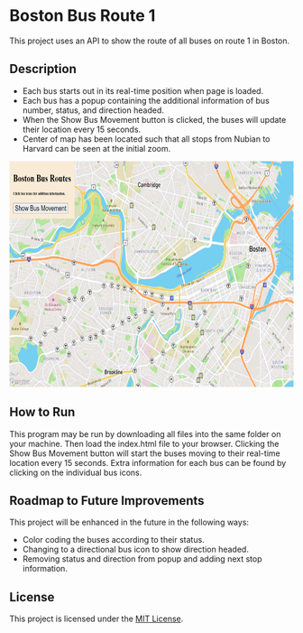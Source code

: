

# Boston Bus Route 1

This project uses an API to show the route of all buses on route 1 in Boston.

## Description

* Each bus starts out in its real-time position when page is loaded. 
* Each bus has a popup containing the additional information of bus number, status, and direction headed.
* When the Show Bus Movement button is clicked, the buses will update their location every 15 seconds.
* Center of map has been located such that all stops from Nubian to Harvard can be seen at the initial zoom.

<img src="/BostonMapRoute1.png" alt="Map of Cambridge Area of Boston" width="600" height="400"/>

## How to Run

This program may be run by downloading all files into the same folder on your machine. Then load the index.html file to your browser. 
Clicking the Show Bus Movement button will start the buses moving to their real-time location every 15 seconds. Extra information for each bus can be found by clicking on the individual bus icons.

## Roadmap to Future Improvements

This project will be enhanced in the future in the following ways:

* Color coding the buses according to their status.
* Changing to a directional bus icon to show direction headed.
* Removing status and direction from popup and adding next stop information.

## License

This project is licensed under the [MIT License](/LICENSE).

